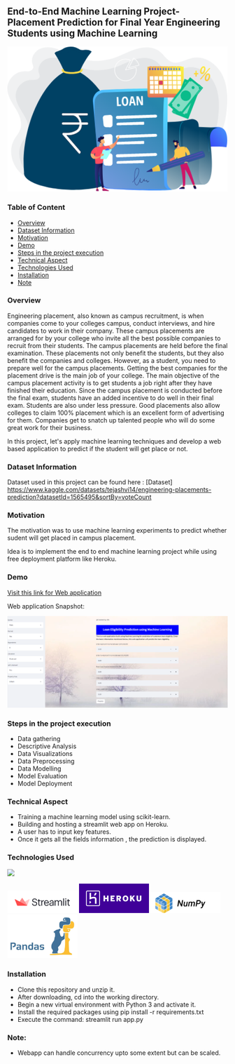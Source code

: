 ## End-to-End Machine Learning Project- Placement Prediction for Final Year Engineering Students using Machine Learning

<img target="_blank" src="https://github.com/dipakml/Prediction-of-Modernized-Loan-Approval-System-/blob/master/PL-Eligibility-Calc.png" width=600>

### Table of Content
  * [Overview](#overview)
  * [Dataset Information](#dataset)
  * [Motivation](#motivation)
  * [Demo](#demo)
  * [Steps in the project execution](#Learning-Objective)
  * [Technical Aspect](#technical-aspect)
  * [Technologies Used](#technologies-used)
  * [Installation](#installation)
  * [Note](#note)



### Overview 
Engineering placement, also known as campus recruitment, is when companies come to your colleges campus, conduct interviews, and hire candidates to work in their company. These campus placements are arranged for by your college who invite all the best possible companies to recruit from their students. The campus placements are held before the final examination. These placements not only benefit the students, but they also benefit the companies and colleges.
However, as a student, you need to prepare well for the campus placements. Getting the best companies for the placement drive is the main job of your college.
The main objective of the campus placement activity is to get students a job right after they have finished their education. Since the campus placement is conducted before the final exam, students have an added incentive to do well in their final exam. Students are also under less pressure. Good placements also allow colleges to claim 100% placement which is an excellent form of advertising for them. Companies get to snatch up talented people who will do some great work for their business.


In this project, let's apply machine learning techniques and develop a web based application to predict if the student will get place or not.


### Dataset Information





Dataset used in this project can be found here : [Dataset] https://www.kaggle.com/datasets/tejashvi14/engineering-placements-prediction?datasetId=1565495&sortBy=voteCount


### Motivation
The motivation was to use machine learning experiments to predict whether sudent will get placed in campus placement.

Idea is to implement the end to end machine learning project while using free deployment platform like Heroku.



### Demo
[Visit this link for Web application](https://loanwebapp7.herokuapp.com/)

Web application Snapshot:

<img target="_blank" src="https://github.com/dipakml/Prediction-of-Modernized-Loan-Approval-System-/blob/master/webapp_snapshot.png" width=800>



### Steps in the project execution

- Data gathering 
- Descriptive Analysis 
- Data Visualizations 
- Data Preprocessing 
- Data Modelling 
- Model Evaluation 
- Model Deployment 

### Technical Aspect 

- Training a machine learning model using scikit-learn. 
- Building and hosting a streamlit web app on Heroku. 
- A user has to input key features.
- Once it gets all the fields information , the prediction is displayed. 


### Technologies Used  
![](https://forthebadge.com/images/badges/made-with-python.svg) 

<img target="_blank" src="https://github.com/dipakml/Prediction-of-Concrete-Compressive-Strength/blob/master/Logo_Images/streamlit.png" width=160>
<img target="_blank" src="https://github.com/dipakml/Prediction-of-Concrete-Compressive-Strength/blob/master/Logo_Images/heroku.png" width=160>
<img target="_blank" src="https://github.com/dipakml/Prediction-of-Concrete-Compressive-Strength/blob/master/Logo_Images/numpy.png" width=160>
<img target="_blank" src="https://github.com/dipakml/Prediction-of-Concrete-Compressive-Strength/blob/master/Logo_Images/pandas.jpeg" width=160>

### Installation 
- Clone this repository and unzip it.
- After downloading, cd into the working directory.
- Begin a new virtual environment with Python 3 and activate it.
- Install the required packages using pip install -r requirements.txt
- Execute the command: streamlit run app.py


### Note:
- Webapp can handle concurrency upto some extent but can be scaled.

